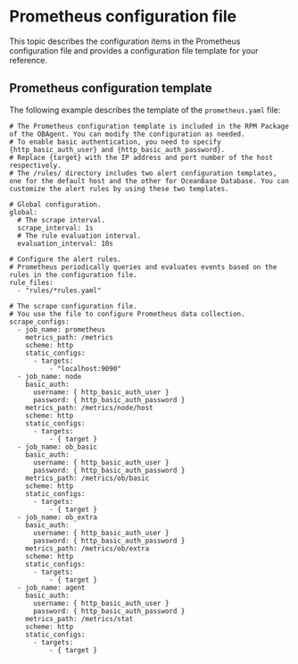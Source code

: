 Prometheus configuration file 
==================================================

This topic describes the configuration items in the Prometheus configuration file and provides a configuration file template for your reference. 

Prometheus configuration template 
------------------------------------------------------

The following example describes the template of the `prometheus.yaml` file:

```unknow
# The Prometheus configuration template is included in the RPM Package of the OBAgent. You can modify the configuration as needed. 
# To enable basic authentication, you need to specify {http_basic_auth_user} and {http_basic_auth_password}. 
# Replace {target} with the IP address and port number of the host respectively.
# The /rules/ directory includes two alert configuration templates, one for the default host and the other for OceanBase Database. You can customize the alert rules by using these two templates. 

# Global configuration.
global:
  # The scrape interval.
  scrape_interval: 1s
  # The rule evaluation interval.
  evaluation_interval: 10s

# Configure the alert rules.
# Prometheus periodically queries and evaluates events based on the rules in the configuration file. 
rule_files:
  - "rules/*rules.yaml"

# The scrape configuration file.
# You use the file to configure Prometheus data collection. 
scrape_configs:
  - job_name: prometheus
    metrics_path: /metrics
    scheme: http
    static_configs:
      - targets:
          - "localhost:9090"
  - job_name: node
    basic_auth:
      username: { http_basic_auth_user }
      password: { http_basic_auth_password }
    metrics_path: /metrics/node/host
    scheme: http
    static_configs:
      - targets:
          - { target }
  - job_name: ob_basic
    basic_auth:
      username: { http_basic_auth_user }
      password: { http_basic_auth_password }
    metrics_path: /metrics/ob/basic
    scheme: http
    static_configs:
      - targets:
          - { target }
  - job_name: ob_extra
    basic_auth:
      username: { http_basic_auth_user }
      password: { http_basic_auth_password }
    metrics_path: /metrics/ob/extra
    scheme: http
    static_configs:
      - targets:
          - { target }
  - job_name: agent
    basic_auth:
      username: { http_basic_auth_user }
      password: { http_basic_auth_password }
    metrics_path: /metrics/stat
    scheme: http
    static_configs:
      - targets:
          - { target }
  
```



